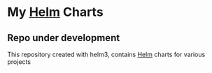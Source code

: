 # My [Helm](https://helm.sh) Charts

## Repo under development

This repository created with helm3, contains [Helm](https://helm.sh) charts for various projects
